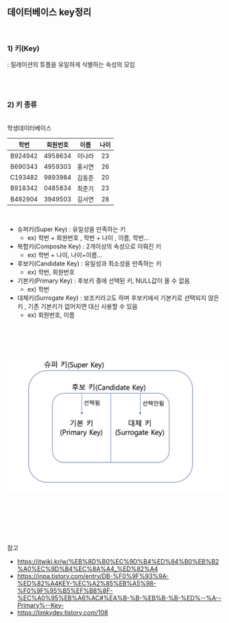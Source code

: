 ## 데이터베이스 key정리 

</br>

### 1) 키(Key)
: 릴레이션의 튜플을 유일하게 식별하는 속성의 모임

</br></br>

### 2) 키 종류
</br>
학생데이터베이스

|학번|회원번호|이름|나이|
|:---:|:---:|:---:|:---:|
|B924942|4958634|이나라|23|
|B690343|4959303|홍시연|26|
|C193482|9893984|김동준|20|
|B918342|0485834|최준기|23|
|B492904|3949503|김서연|28|

</br>

- 슈퍼키(Super Key) : 유일성을 만족하는 키 
  - ex) 학번 + 회원번호 , 학번 + 나이 , 이름, 학번...
- 복합키(Composite Key) : 2개이상의 속성으로 이뤄진 키 
  - ex) 학번 + 나이, 나이+이름...
- 후보키(Candidate Key) : 유일성과 최소성을 만족하는 키
  - ex) 학번, 회원번호
- 기본키(Primary Key) : 후보키 중에 선택된 키, NULL값이 올 수 없음
  - ex) 학번
- 대체키(Surrogate Key) : 보조키라고도 하며 후보키에서 기본키로 선택되지 않은 키 , 기존 기본키가 없어지면 대신 사용할 수 있음 
  - ex) 회원번호, 이름 

</br></br></br></br>
![](./img/keys.png)





</br></br></br></br></br></br>
참고
- https://itwiki.kr/w/%EB%8D%B0%EC%9D%B4%ED%84%B0%EB%B2%A0%EC%9D%B4%EC%8A%A4_%ED%82%A4
- https://inpa.tistory.com/entry/DB-%F0%9F%93%9A-%ED%82%A4KEY-%EC%A2%85%EB%A5%98-%F0%9F%95%B5%EF%B8%8F-%EC%A0%95%EB%A6%AC#%EA%B-%B-%EB%B-%B-%ED%--%A--Primary%--Key-
- https://limkydev.tistory.com/108
  